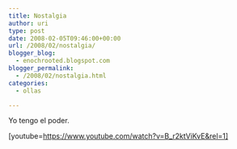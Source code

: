 ```yaml
---
title: Nostalgia
author: uri
type: post
date: 2008-02-05T09:46:00+00:00
url: /2008/02/nostalgia/
blogger_blog:
  - enochrooted.blogspot.com
blogger_permalink:
  - /2008/02/nostalgia.html
categories:
  - ollas

---
```

Yo tengo el poder.

[youtube=https://www.youtube.com/watch?v=B_r2ktViKvE&rel=1]